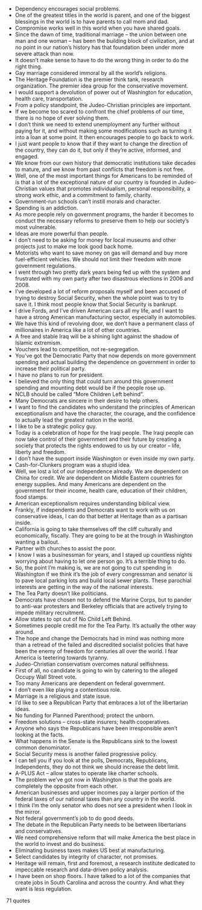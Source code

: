  - Dependency encourages social problems.
 - One of the greatest titles in the world is parent, and one of the biggest blessings in the world is to have parents to call mom and dad.
 - Compromise works well in this world when you have shared goals.
 - Since the dawn of time, traditional marriage – the union between one man and one woman – has been the building block of civilization, and at no point in our nation’s history has that foundation been under more severe attack than now.
 - It doesn’t make sense to have to do the wrong thing in order to do the right thing.
 - Gay marriage considered immoral by all the world’s religions.
 - The Heritage Foundation is the premier think tank, research organization. The premier idea group for the conservative movement.
 - I would support a devolution of power out of Washington for education, health care, transportation.
 - From a policy standpoint, the Judeo-Christian principles are important.
 - If we become too scared to confront the chief problems of our time, there is no hope of ever solving them.
 - I don’t think we need to extend unemployment any further without paying for it, and without making some modifications such as turning it into a loan at some point. It then encourages people to go back to work.
 - I just want people to know that if they want to change the direction of the country, they can do it, but only if they’re active, informed, and engaged.
 - We know from our own history that democratic institutions take decades to mature, and we know from past conflicts that freedom is not free.
 - Well, one of the most important things for Americans to be reminded of is that a lot of the exceptional nature of our country is founded in Judeo-Christian values that promotes individualism, personal responsibility, a strong work ethic, and a commitment to family, charity.
 - Government-run schools can’t instill morals and character.
 - Spending is an addiction.
 - As more people rely on government programs, the harder it becomes to conduct the necessary reforms to preserve them to help our society’s most vulnerable.
 - Ideas are more powerful than people.
 - I don’t need to be asking for money for local museums and other projects just to make me look good back home.
 - Motorists who want to save money on gas will demand and buy more fuel-efficient vehicles. We should not limit their freedom with more government regulations.
 - I went through two pretty dark years being fed up with the system and frustrated with my own party after two disastrous elections in 2006 and 2008.
 - I’ve developed a lot of reform proposals myself and been accused of trying to destroy Social Security, when the whole point was to try to save it. I think most people know that Social Security is bankrupt.
 - I drive Fords, and I’ve driven American cars all my life, and I want to have a strong American manufacturing sector, especially in automobiles.
 - We have this kind of revolving door, we don’t have a permanent class of millionaires in America like a lot of other countries.
 - A free and stable Iraq will be a shining light against the shadow of Islamic extremism.
 - Vouchers lead to competition, not re-segregation.
 - You’ve got the Democratic Party that now depends on more government spending and actual building the dependence on government in order to increase their political party.
 - I have no plans to run for president.
 - I believed the only thing that could turn around this government spending and mounting debt would be if the people rose up.
 - NCLB should be called “More Children Left behind”.
 - Many Democrats are sincere in their desire to help others.
 - I want to find the candidates who understand the principles of American exceptionalism and have the character, the courage, and the confidence to actually lead the greatest nation in the world.
 - I like to be a strategic policy guy.
 - Today is a celebration of hope for the Iraqi people. The Iraqi people can now take control of their government and their future by creating a society that protects the rights endowed to us by our creator – life, liberty and freedom.
 - I don’t have the support inside Washington or even inside my own party.
 - Cash-for-Clunkers program was a stupid idea.
 - Well, we lost a lot of our independence already. We are dependent on China for credit. We are dependent on Middle Eastern countries for energy supplies. And many Americans are dependent on the government for their income, health care, education of their children, food stamps.
 - American exceptionalism requires understanding biblical view.
 - Frankly, if independents and Democrats want to work with us on conservative ideas, I can do that better at Heritage than as a partisan inside.
 - California is going to take themselves off the cliff culturally and economically, fiscally. They are going to be at the trough in Washington wanting a bailout.
 - Partner with churches to assist the poor.
 - I know I was a businessman for years, and I stayed up countless nights worrying about having to let one person go. It’s a terrible thing to do.
 - So, the point I’m making is, we are not going to cut spending in Washington if we think it’s the job of every congressman and senator is to pave local parking lots and build local sewer plants. These parochial interests are getting in the way of the national interests.
 - The Tea Party doesn’t like politicians.
 - Democrats have chosen not to defend the Marine Corps, but to pander to anti-war protesters and Berkeley officials that are actively trying to impede military recruitment.
 - Allow states to opt out of No Child Left Behind.
 - Sometimes people credit me for the Tea Party. It’s actually the other way around.
 - The hope and change the Democrats had in mind was nothing more than a retread of the failed and discredited socialist policies that have been the enemy of freedom for centuries all over the world. I fear America is teetering towards tyranny.
 - Judeo-Christian conservatism overcomes natural selfishness.
 - First of all, no candidate is going to win by catering to the alleged Occupy Wall Street vote.
 - Too many Americans are dependent on federal government.
 - I don’t even like playing a contentious role.
 - Marriage is a religious and state issue.
 - I’d like to see a Republican Party that embraces a lot of the libertarian ideas.
 - No funding for Planned Parenthood; protect the unborn.
 - Freedom solutions – cross-state insurers; health cooperatives.
 - Anyone who says the Republicans have been irresponsible aren’t looking at the facts.
 - What happens in the Senate is the Republicans sink to the lowest common denominator.
 - Social Security mess is another failed progressive policy.
 - I can tell you if you look at the polls, Democrats, Republicans, Independents, they do not think we should increase the debt limit.
 - A-PLUS Act – allow states to operate like charter schools.
 - The problem we’ve got now in Washington is that the goals are completely the opposite from each other.
 - American businesses and upper incomes pay a larger portion of the federal taxes of our national taxes than any country in the world.
 - I think I’m the only senator who does not see a president when I look in the mirror.
 - Not federal government’s job to do good deeds.
 - The debate in the Republican Party needs to be between libertarians and conservatives.
 - We need comprehensive reform that will make America the best place in the world to invest and do business.
 - Eliminating business taxes makes US best at manufacturing.
 - Select candidates by integrity of character, not promises.
 - Heritage will remain, first and foremost, a research institute dedicated to impeccable research and data-driven policy analysis.
 - I have been on shop floors. I have talked to a lot of the companies that create jobs in South Carolina and across the country. And what they want is less regulation.

71 quotes